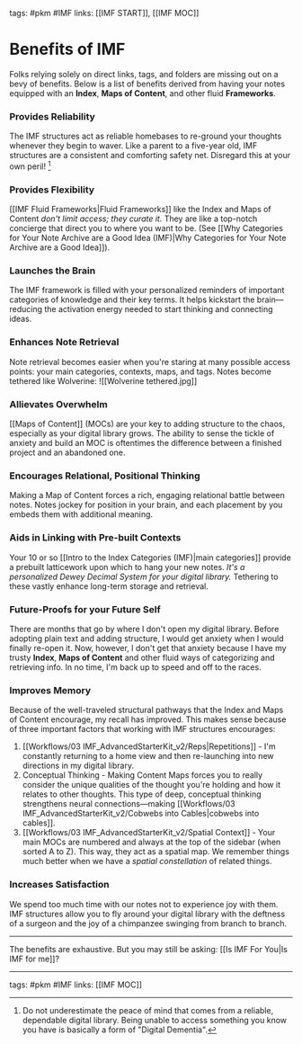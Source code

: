 tags: #pkm #IMF
links: [[IMF START]], [[IMF MOC]]

# Benefits of IMF
Folks relying solely on direct links, tags, and folders are missing out on a bevy of benefits. Below is a list of benefits derived from having your notes equipped with an **Index**, **Maps of Content**, and other fluid **Frameworks**.

### Provides Reliability
 The IMF structures act as reliable homebases to re-ground your thoughts whenever they begin to waver. Like a parent to a five-year old, IMF structures are a consistent and comforting safety net. Disregard this at your own peril!  [^1]

### Provides Flexibility
[[IMF Fluid Frameworks|Fluid Frameworks]] like the Index and Maps of Content *don't limit access; they curate it.* They are like a top-notch concierge that direct you to where you want to be. (See [[Why Categories for Your Note Archive are a Good Idea (IMF)|Why Categories for Your Note Archive are a Good Idea]]).
### Launches the Brain 
The IMF framework is filled with your personalized reminders of important categories of knowledge and their key terms. It helps kickstart the brain—reducing the activation energy needed to start thinking and connecting ideas.

### Enhances Note Retrieval
Note retrieval becomes easier when you're staring at many possible access points: your main categories, contexts, maps, and tags. Notes become tethered like Wolverine:
![[Wolverine tethered.jpg]]

### Allievates Overwhelm
[[Maps of Content]] (MOCs) are your key to adding structure to the chaos, especially as your digital library grows. The ability to sense the tickle of anxiety and build an MOC is oftentimes the difference between a finished project and an abandoned one.

### Encourages Relational, Positional Thinking 
Making a Map of Content forces a rich, engaging relational battle between notes. Notes jockey for position in your brain, and each placement by you embeds them with additional meaning.

### Aids in Linking with Pre-built Contexts
Your 10 or so [[Intro to the Index Categories (IMF)|main categories]] provide a prebuilt latticework upon which to hang your new notes. *It's a personalized Dewey Decimal System for your digital library.* Tethering to these vastly enhance long-term storage and retrieval.

### Future-Proofs for your Future Self
There are months that go by where I don't open my digital library. Before adopting plain text and adding structure, I would get anxiety when I would finally re-open it. Now, however, I don't get that anxiety because I have my trusty **Index**, **Maps of Content** and other fluid ways of categorizing and retrieving info. In no time, I'm back up to speed and off to the races.

### Improves Memory
Because of the well-traveled structural pathways that the Index and Maps of Content encourage, my recall has improved. This makes sense because of three important factors that working with IMF structures encourages:
1. [[Workflows/03 IMF_AdvancedStarterKit_v2/Reps|Repetitions]] - I'm constantly returning to a home view and then re-launching into new directions in my digital library. 
2. Conceptual Thinking - Making Content Maps forces you to really consider the unique qualities of the thought you're holding and how it relates to other thoughts. This type of deep, conceptual thinking strengthens neural connections—making [[Workflows/03 IMF_AdvancedStarterKit_v2/Cobwebs into Cables|cobwebs into cables]].
3. [[Workflows/03 IMF_AdvancedStarterKit_v2/Spatial Context]] - Your main MOCs are numbered and always at the top of the sidebar (when sorted A to Z). This way, they act as a spatial map. We remember things much better when we have a *spatial constellation* of related things. 

### Increases Satisfaction
We spend too much time with our notes not to experience joy with them. IMF structures allow you to fly around your digital library with the deftness of a surgeon and the joy of a chimpanzee swinging from branch to branch. 

---
The benefits are exhaustive. But you may still be asking: [[Is IMF For You|Is IMF for me]]?

---
tags: #pkm #IMF
links: [[IMF MOC]]

[^1]: Do not underestimate the peace of mind that comes from a reliable, dependable digital library. Being unable to access something you know you have is basically a form of "Digital Dementia". 
